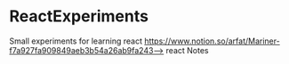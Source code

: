 # ReactExperiments
Small experiments for learning react
https://www.notion.so/arfat/Mariner-f7a927fa909849aeb3b54a26ab9fa243--> react Notes
